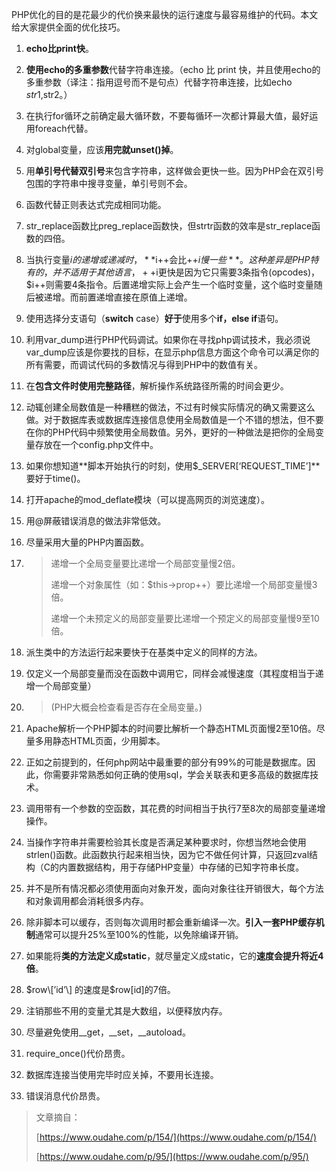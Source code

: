 PHP优化的目的是花最少的代价换来最快的运行速度与最容易维护的代码。本文给大家提供全面的优化技巧。

1. **echo比print快**。

2. **使用echo的多重参数**代替字符串连接。（echo 比 print 快，并且使用echo的多重参数（译注：指用逗号而不是句点）代替字符串连接，比如echo $str1,$str2。）

3. 在执行for循环之前确定最大循环数，不要每循环一次都计算最大值，最好运用foreach代替。

4. 对global变量，应该**用完就unset\(\)掉**。

5. 用**单引号代替双引号**来包含字符串，这样做会更快一些。因为PHP会在双引号包围的字符串中搜寻变量，单引号则不会。

6. 函数代替正则表达式完成相同功能。

7. str\_replace函数比preg\_replace函数快，但strtr函数的效率是str\_replace函数的四倍。

8. 当执行变量$i的递增或递减时，**$i++会比++$i慢一些**。这种差异是PHP特有的，并不适用于其他语言，++$i更快是因为它只需要3条指令\(opcodes\)，$i++则需要4条指令。后置递增实际上会产生一个临时变量，这个临时变量随后被递增。而前置递增直接在原值上递增。

9. 使用选择分支语句（**switch** case）**好于**使用多个**if，else if**语句。

10. 利用var\_dump进行PHP代码调试。如果你在寻找php调试技术，我必须说var\_dump应该是你要找的目标，在显示php信息方面这个命令可以满足你的所有需要，而调试代码的多数情况与得到PHP中的数值有关。

11. 在**包含文件时使用完整路径**，解析操作系统路径所需的时间会更少。

12. 动辄创建全局数值是一种糟糕的做法，不过有时候实际情况的确又需要这么做。对于数据库表或数据库连接信息使用全局数值是一个不错的想法，但不要在你的PHP代码中频繁使用全局数值。另外，更好的一种做法是把你的全局变量存放在一个config.php文件中。

13. 如果你想知道**脚本开始执行的时刻，使用$\_SERVER\[‘REQUEST\_TIME’\]**要好于time\(\)。

14. 打开apache的mod\_deflate模块（可以提高网页的浏览速度）。

15. 用@屏蔽错误消息的做法非常低效。

16. 尽量采用大量的PHP内置函数。

17. > 递增一个全局变量要比递增一个局部变量慢2倍。
    >
    > 递增一个对象属性（如：$this-&gt;prop++）要比递增一个局部变量慢3倍。
    >
    > 递增一个未预定义的局部变量要比递增一个预定义的局部变量慢9至10倍。
18. 派生类中的方法运行起来要快于在基类中定义的同样的方法。

19. 仅定义一个局部变量而没在函数中调用它，同样会减慢速度（其程度相当于递增一个局部变量）

20. > \(PHP大概会检查看是否存在全局变量。\)
21. Apache解析一个PHP脚本的时间要比解析一个静态HTML页面慢2至10倍。尽量多用静态HTML页面，少用脚本。

22. 正如之前提到的，任何php网站中最重要的部分有99%的可能是数据库。因此，你需要非常熟悉如何正确的使用sql，学会关联表和更多高级的数据库技术。

23. 调用带有一个参数的空函数，其花费的时间相当于执行7至8次的局部变量递增操作。

24. 当操作字符串并需要检验其长度是否满足某种要求时，你想当然地会使用strlen\(\)函数。此函数执行起来相当快，因为它不做任何计算，只返回zval结构（C的内置数据结构，用于存储PHP变量）中存储的已知字符串长度。

25. 并不是所有情况都必须使用面向对象开发，面向对象往往开销很大，每个方法和对象调用都会消耗很多内存。

26. 除非脚本可以缓存，否则每次调用时都会重新编译一次。**引入一套PHP缓存机制**通常可以提升25%至100%的性能，以免除编译开销。

27. 如果能将**类的方法定义成static**，就尽量定义成static，它的**速度会提升将近4倍**。

28. $row\[’id’\] 的速度是$row\[id\]的7倍。

29. 注销那些不用的变量尤其是大数组，以便释放内存。

30. 尽量避免使用\_\_get，\_\_set，\_\_autoload。

31. require\_once\(\)代价昂贵。

32. 数据库连接当使用完毕时应关掉，不要用长连接。

33. 错误消息代价昂贵。

> 文章摘自：
>
> [https://www.oudahe.com/p/154/](https://www.oudahe.com/p/154/)
>
> [https://www.oudahe.com/p/95/](https://www.oudahe.com/p/95/)



